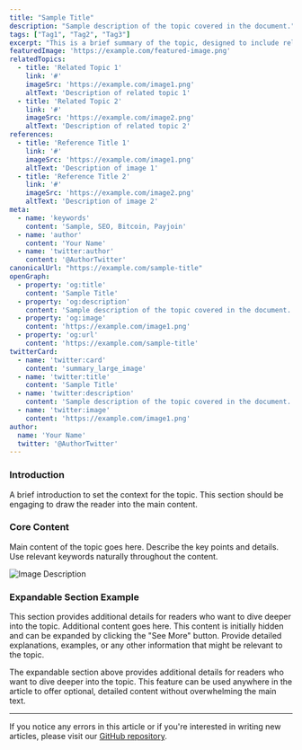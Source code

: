 ```yaml
---
title: "Sample Title"
description: "Sample description of the topic covered in the document."
tags: ["Tag1", "Tag2", "Tag3"]
excerpt: "This is a brief summary of the topic, designed to include relevant keywords for SEO."
featuredImage: 'https://example.com/featured-image.png'
relatedTopics:
  - title: 'Related Topic 1'
    link: '#'
    imageSrc: 'https://example.com/image1.png'
    altText: 'Description of related topic 1'
  - title: 'Related Topic 2'
    link: '#'
    imageSrc: 'https://example.com/image2.png'
    altText: 'Description of related topic 2'
references:
  - title: 'Reference Title 1'
    link: '#'
    imageSrc: 'https://example.com/image1.png'
    altText: 'Description of image 1'
  - title: 'Reference Title 2'
    link: '#'
    imageSrc: 'https://example.com/image2.png'
    altText: 'Description of image 2'
meta:
  - name: 'keywords'
    content: 'Sample, SEO, Bitcoin, Payjoin'
  - name: 'author'
    content: 'Your Name'
  - name: 'twitter:author'
    content: '@AuthorTwitter'
canonicalUrl: "https://example.com/sample-title"
openGraph:
  - property: 'og:title'
    content: 'Sample Title'
  - property: 'og:description'
    content: 'Sample description of the topic covered in the document.'
  - property: 'og:image'
    content: 'https://example.com/image1.png'
  - property: 'og:url'
    content: 'https://example.com/sample-title'
twitterCard:
  - name: 'twitter:card'
    content: 'summary_large_image'
  - name: 'twitter:title'
    content: 'Sample Title'
  - name: 'twitter:description'
    content: 'Sample description of the topic covered in the document.'
  - name: 'twitter:image'
    content: 'https://example.com/image1.png'
author: 
  name: 'Your Name'
  twitter: '@AuthorTwitter'
---
```


### Introduction

<!-- introduction -->
A brief introduction to set the context for the topic. This section should be engaging to draw the reader into the main content.

### Core Content

<!-- core_content -->
Main content of the topic goes here. Describe the key points and details. Use relevant keywords naturally throughout the content.

![Image Description](https://example.com/section-image.png "Add descriptive Alt Text for SEO")

### Expandable Section Example

<!-- expandable_section:start -->
<ExpandableSection>
  <title>Expandable Section Title</title>
  <preview>This section provides additional details for readers who want to dive deeper into the topic.</preview>
  <content>
    Additional content goes here. This content is initially hidden and can be expanded by clicking the "See More" button. Provide detailed explanations, examples, or any other information that might be relevant to the topic.
  </content>
</ExpandableSection>
<!-- expandable_section:end -->

The expandable section above provides additional details for readers who want to dive deeper into the topic. This feature can be used anywhere in the article to offer optional, detailed content without overwhelming the main text.

---

If you notice any errors in this article or if you're interested in writing new articles, please visit our [GitHub repository](https://github.com/bitcoin-dev-project/glossary/).
